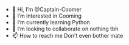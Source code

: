 - 👋 Hi, I’m @Captain-Coomer
- 👀 I’m interested in Cooming
- 🌱 I’m currently learning Python
- 💞️ I’m looking to collaborate on nothing tbh
- 📫 How to reach me Don't even bother mate

<!---
Captain-Coomer/Captain-Coomer is a ✨ special ✨ repository because its `README.md` (this file) appears on your GitHub profile.
You can click the Preview link to take a look at your changes.
--->
